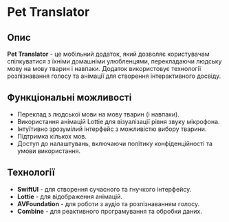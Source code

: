# Pet Translator

## Опис
**Pet Translator** - це мобільний додаток, який дозволяє користувачам спілкуватися з їхніми домашніми улюбленцями, перекладаючи людську мову на мову тварин і навпаки. Додаток використовує технології розпізнавання голосу та анімації для створення інтерактивного досвіду.

## Функціональні можливості
- Переклад з людської мови на мову тварин (і навпаки).
- Використання анімацій Lottie для візуалізації рівня звуку мікрофона.
- Інтуїтивно зрозумілий інтерфейс з можливістю вибору тварини.
- Підтримка кількох мов.
- Доступ до налаштувань, включаючи політику конфіденційності та умови використання.

## Технології
- **SwiftUI** - для створення сучасного та гнучкого інтерфейсу.
- **Lottie** - для відображення анімацій.
- **AVFoundation** - для роботи з аудіо та розпізнаванням голосу.
- **Combine** - для реактивного програмування та обробки даних.
